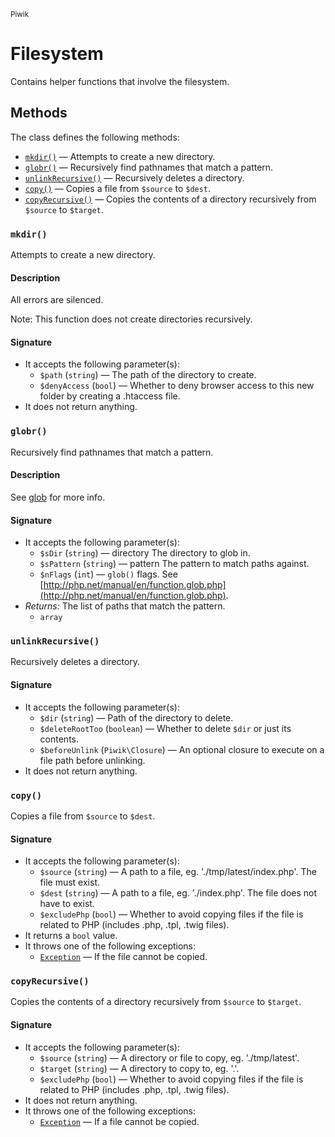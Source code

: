 <small>Piwik</small>

Filesystem
==========

Contains helper functions that involve the filesystem.

Methods
-------

The class defines the following methods:

- [`mkdir()`](#mkdir) &mdash; Attempts to create a new directory.
- [`globr()`](#globr) &mdash; Recursively find pathnames that match a pattern.
- [`unlinkRecursive()`](#unlinkrecursive) &mdash; Recursively deletes a directory.
- [`copy()`](#copy) &mdash; Copies a file from `$source` to `$dest`.
- [`copyRecursive()`](#copyrecursive) &mdash; Copies the contents of a directory recursively from `$source` to `$target`.

<a name="mkdir" id="mkdir"></a>
<a name="mkdir" id="mkdir"></a>
### `mkdir()`

Attempts to create a new directory.

#### Description

All errors are silenced.

Note: This function does not create directories recursively.

#### Signature

- It accepts the following parameter(s):
    - `$path` (`string`) &mdash; The path of the directory to create.
    - `$denyAccess` (`bool`) &mdash; Whether to deny browser access to this new folder by creating a .htaccess file.
- It does not return anything.

<a name="globr" id="globr"></a>
<a name="globr" id="globr"></a>
### `globr()`

Recursively find pathnames that match a pattern.

#### Description

See [glob](http://php.net/manual/en/function.glob.php) for more info.

#### Signature

- It accepts the following parameter(s):
    - `$sDir` (`string`) &mdash; directory The directory to glob in.
    - `$sPattern` (`string`) &mdash; pattern The pattern to match paths against.
    - `$nFlags` (`int`) &mdash; `glob()` flags. See [http://php.net/manual/en/function.glob.php](http://php.net/manual/en/function.glob.php).
- _Returns:_ The list of paths that match the pattern.
    - `array`

<a name="unlinkrecursive" id="unlinkrecursive"></a>
<a name="unlinkRecursive" id="unlinkRecursive"></a>
### `unlinkRecursive()`

Recursively deletes a directory.

#### Signature

- It accepts the following parameter(s):
    - `$dir` (`string`) &mdash; Path of the directory to delete.
    - `$deleteRootToo` (`boolean`) &mdash; Whether to delete `$dir` or just its contents.
    - `$beforeUnlink` (`Piwik\Closure`) &mdash; An optional closure to execute on a file path before unlinking.
- It does not return anything.

<a name="copy" id="copy"></a>
<a name="copy" id="copy"></a>
### `copy()`

Copies a file from `$source` to `$dest`.

#### Signature

- It accepts the following parameter(s):
    - `$source` (`string`) &mdash; A path to a file, eg. './tmp/latest/index.php'. The file must exist.
    - `$dest` (`string`) &mdash; A path to a file, eg. './index.php'. The file does not have to exist.
    - `$excludePhp` (`bool`) &mdash; Whether to avoid copying files if the file is related to PHP (includes .php, .tpl, .twig files).
- It returns a `bool` value.
- It throws one of the following exceptions:
    - [`Exception`](http://php.net/class.Exception) &mdash; If the file cannot be copied.

<a name="copyrecursive" id="copyrecursive"></a>
<a name="copyRecursive" id="copyRecursive"></a>
### `copyRecursive()`

Copies the contents of a directory recursively from `$source` to `$target`.

#### Signature

- It accepts the following parameter(s):
    - `$source` (`string`) &mdash; A directory or file to copy, eg. './tmp/latest'.
    - `$target` (`string`) &mdash; A directory to copy to, eg. '.'.
    - `$excludePhp` (`bool`) &mdash; Whether to avoid copying files if the file is related to PHP (includes .php, .tpl, .twig files).
- It does not return anything.
- It throws one of the following exceptions:
    - [`Exception`](http://php.net/class.Exception) &mdash; If a file cannot be copied.

